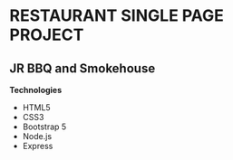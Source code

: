 # RESTAURANT SINGLE PAGE PROJECT
## JR BBQ and Smokehouse

**Technologies**
- HTML5
- CSS3
- Bootstrap 5
- Node.js
- Express

